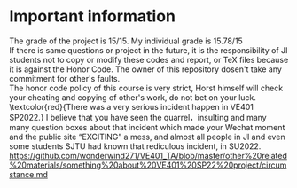 # Important information
The grade of the project is 15/15. My individual grade is 15.78/15\
If there is same questions or project in the future, it is the responsibility of JI students not to copy or modify these codes and report, or TeX files because it is against the Honor Code. The owner of this repository dosen't take any commitment for other's faults.\
The honor code policy of this course is very strict, Horst himself will check your cheating and copying of other's work, do not bet on your luck.\
\textcolor{red}{There was a very serious incident happen in VE401 SP2022.}
I believe that you have seen the quarrel，insulting and many many question boxes about that incident which made your Wechat moment and the public site “EXCITING” a mess, and almost all people in JI and even some students SJTU had known that rediculous incident, in SU2022.
https://github.com/wonderwind271/VE401_TA/blob/master/other%20related%20materials/something%20about%20VE401%20SP22%20project/circumstance.md

